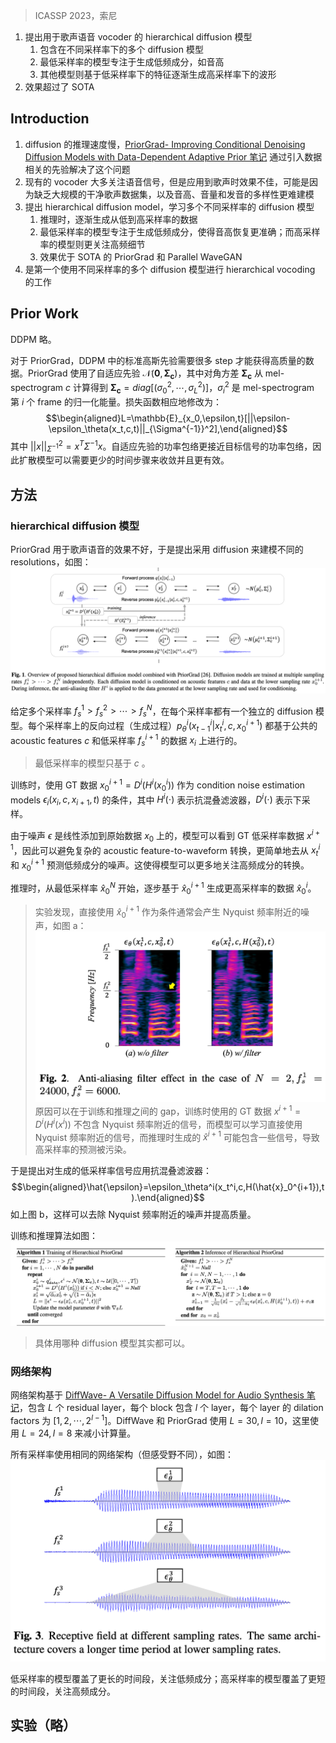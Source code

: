 > ICASSP 2023，索尼

1. 提出用于歌声语音 vocoder 的 hierarchical diffusion 模型
	1. 包含在不同采样率下的多个 diffusion 模型
	2. 最低采样率的模型专注于生成低频成分，如音高
    3. 其他模型则基于低采样率下的特征逐渐生成高采样率下的波形
2. 效果超过了 SOTA

## Introduction

1. diffusion 的推理速度慢，[PriorGrad- Improving Conditional Denoising Diffusion Models with Data-Dependent Adaptive Prior 笔记](../../其他文章/PriorGrad-%20Improving%20Conditional%20Denoising%20Diffusion%20Models%20with%20Data-Dependent%20Adaptive%20Prior%20笔记.md) 通过引入数据相关的先验解决了这个问题
2. 现有的 vocoder 大多关注语音信号，但是应用到歌声时效果不佳，可能是因为缺乏大规模的干净歌声数据集，以及音高、音量和发音的多样性更难建模
3. 提出 hierarchical diffusion model，学习多个不同采样率的 diffusion 模型
    1. 推理时，逐渐生成从低到高采样率的数据
    2. 最低采样率的模型专注于生成低频成分，使得音高恢复更准确；而高采样率的模型则更关注高频细节
    3. 效果优于 SOTA 的 PriorGrad 和 Parallel WaveGAN
4. 是第一个使用不同采样率的多个 diffusion 模型进行 hierarchical vocoding 的工作

## Prior Work

DDPM 略。

对于 PriorGrad，DDPM 中的标准高斯先验需要很多 step 才能获得高质量的数据。PriorGrad 使用了自适应先验 $\mathcal{N}(\mathbf{0},\boldsymbol{\Sigma}_\mathbf{c})$，其中对角方差 $\boldsymbol{\Sigma}_\mathbf{c}$ 从 mel-spectrogram $c$ 计算得到 $\boldsymbol{\Sigma}_\mathbf{c}=diag[(\sigma_0^2,\cdots,\sigma_L^2)]$，$\sigma_i^2$ 是 mel-spectrogram 第 $i$ 个 frame 的归一化能量。损失函数相应地修改为：
$$\begin{aligned}L=\mathbb{E}_{x_0,\epsilon,t}[||\epsilon-\epsilon_\theta(x_t,c,t)||_{\Sigma^{-1}}^2],\end{aligned}$$
其中 $||x||_{\Sigma^{-1}}^2=x^T\Sigma^{-1}x$。自适应先验的功率包络更接近目标信号的功率包络，因此扩散模型可以需要更少的时间步骤来收敛并且更有效。

## 方法

### hierarchical diffusion 模型

PriorGrad 用于歌声语音的效果不好，于是提出采用 diffusion 来建模不同的 resolutions，如图：
![](image/Pasted%20image%2020240213113011.png)

给定多个采样率 $f_{s}^1>f_{s}^2>\cdots>f_{s}^N$，在每个采样率都有一个独立的 diffusion 模型。每个采样率上的反向过程（生成过程）$p_\theta^i(x_{t-1}^i|x_t^i,c,x_0^{i+1})$ 都基于公共的 acoustic features $c$ 和低采样率 $f_s^{i+1}$ 的数据 $x_i$ 上进行的。
> 最低采样率的模型只基于 $c$ 。

训练时，使用 GT 数据 $x_0^{i+1}=D^i(H^i(x_0^i))$ 作为 condition noise estimation models $\epsilon_i(x_i,c,x_{i+1},t)$ 的条件，其中 $H^i(\cdot)$ 表示抗混叠滤波器，$D^i(\cdot)$ 表示下采样。

由于噪声 $\epsilon$ 是线性添加到原始数据 $x_0$ 上的，模型可以看到 GT 低采样率数据 $x^{i+1}$，因此可以避免复杂的 acoustic feature-to-waveform 转换，更简单地去从 $x^i_t$ 和 $x^{i+1}_0$ 预测低频成分的噪声。这使得模型可以更多地关注高频成分的转换。

推理时，从最低采样率 $\hat{x}^N_0$ 开始，逐步基于 $\hat{x}^{i+1}_0$ 生成更高采样率的数据 $\hat{x}^{i}_0$。
> 实验发现，直接使用 $\hat{x}^{i+1}_0$ 作为条件通常会产生 Nyquist 频率附近的噪声，如图 a：
> ![](image/Pasted%20image%2020240213114317.png)
> 原因可以在于训练和推理之间的 gap，训练时使用的 GT 数据 $x^{i+1}=D^i(H^i(x^i))$ 不包含 Nyquist 频率附近的信号，而模型可以学习直接使用 Nyquist 频率附近的信号，而推理时生成的 $\hat{x}^{i+1}$ 可能包含一些信号，导致高采样率的预测被污染。

于是提出对生成的低采样率信号应用抗混叠滤波器：
$$\begin{aligned}\hat{\epsilon}=\epsilon_\theta^i(x_t^i,c,H(\hat{x}_0^{i+1}),t).\end{aligned}$$
如上图 b，这样可以去除 Nyquist 频率附近的噪声并提高质量。

训练和推理算法如图：
![](image/Pasted%20image%2020240213114617.png)

> 具体用哪种 diffusion 模型其实都可以。

### 网络架构

网络架构基于 [DiffWave- A Versatile Diffusion Model for Audio Synthesis 笔记](../DiffWave-%20A%20Versatile%20Diffusion%20Model%20for%20Audio%20Synthesis%20笔记.md)，包含 $L$ 个 residual layer，每个 block 包含 $l$ 个 layer，每个 layer 的 dilation factors 为 $[1,2,\cdots,2^{l-1}]$。DiffWave 和 PriorGrad 使用 $L=30,l=10$，这里使用 $L=24,l=8$ 来减小计算量。

所有采样率使用相同的网络架构（但感受野不同），如图：
![](image/Pasted%20image%2020240213115034.png)

低采样率的模型覆盖了更长的时间段，关注低频成分；高采样率的模型覆盖了更短的时间段，关注高频成分。

## 实验（略）
